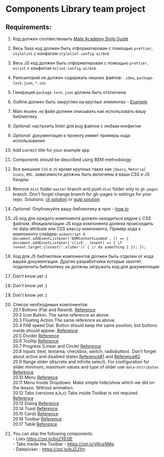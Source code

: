 # Components Library team project
## Requirements: 
  1. Код должен соотвествовать [Mate Academy Style Guide](https://mate-academy.github.io/style-guides/) 
  2. Весь Sass код должен быть отформатирован с помощью `prettier`, `stylelint` с конфигом 
`stylelint-config-airbnb`
  3. Весь JS код должен быть отформатирован с помощью `prettier`, `eslint` с конфигом 
  `eslint-config-airbnb`
  4. Репозиторий не должен содержать лишних файлов: `.idea`, `package-lock.json`, `*.ini`
  5. Генерация `package-lock.json` должна быть отключена
  6. Outline должен быть закруглен на круглых элементах - [Example](https://codepen.io/rudnitskih/pen/Vqewro)
  7. Main `Readme.md` файл должен описывать как использовать вашу библиотеку
  8. _Optional:_ настроить linter для pug файлов с любым конфигом
  9. _Optional:_ документация к проекту иммет примеры кода использования
  10. Add correct title for your example app
  11. Components should be described using BEM methodology 
  12. Все внешние `CSS` и `JS` кроме крупных таких как `jQuery`, `Material Icons`, etc. зависимости должны быть включены в ваши CSS и JS бандлы
  13. Remove `dist` folder `master` branch and push `dist` folder only to `gh-pages` branch. Don't forget change 
  branch for gh-pages in settings for your repo. Solutions: [cli solution](https://gist.github.com/cobyism/4730490) or
   [gulp solution](https://github.com/shinnn/gulp-gh-pages)
  14. _Optional:_ Опубликуйте вашу библиотеку в npm - [how to](https://hackernoon.com/publish-your-own-npm-package-946b19df577e)
  15. JS код для каждого компонента должен находиться рядом с CSS файлом. Инициализации JS кода компонента должна 
  происходить по data-attribute или CSS классу компонента. Пример кода к компоненту слайдер: 
    ```ecmascript 6
        document.addEventListener('DOMContentLoaded', () => {
          document.addEventListener('click', (event) => {
            if (event.target.closest('.slider')) {
              // do something
            }
          });
        });
    ```
  16. Код для JS библиотеки компонентов должен быть отделен от кода вашей документации. Другие разработчики которые 
  захотят подключить библиотеку не должны загружать код для документации
  17. Don't know yet :)
  18. Don't know yet :)
  19. Don't know yet :)
  20. Список необходимых компонентов:  
    20.1 Buttons (Flat and Raised). [Reference](https://material-ui.com/demos/buttons/)  
    20.2 Icon Button. The same reference as above.  
    20.3 Floating Action The same reference as above.  
    20.4 FAB speed Dial. Button should keep the same position, but buttons inside should appear. [Reference](https://material-ui.com/lab/speed-dial/)  
    20.5 Divider [Reference](https://material-ui.com/demos/dividers/)  
    20.6 Tooltip [Reference](https://material-ui.com/demos/tooltips/)  
    20.7 Progress (Linear and Circle) [Reference](https://material-ui.com/demos/progress/)  
    20.8 Inputs (text, textarea, checkbox, switch, radiobutton). Don't forget about active and disabled states 
    [Reference#1](https://material-ui.com/demos/text-fields/) and [Reference#2](https://material-ui.com/demos/selection-controls/)  
    20.9 Range slider (discrete and infinite select). For configuration for slider minimum, maximum values and type
     of slider use `data-attributes` [Reference](https://material-ui.com/lab/slider/)  
    20.10 Menu [Reference](https://material-ui.com/demos/menus)  
    20.11 Menu Inside Dropdown. Make simple hide/show which we did on the lesson. Without animation.  
    20.12 Tabs (versions a,b,c) Tabs inside Toolbar is not required. [Reference](https://material-ui.com/demos/tabs/)  
    20.13 Dialog [Reference](https://material-ui.com/demos/dialogs/)  
    20.14 Toast [Reference](https://material-ui.com/demos/snackbars/)  
    20.15 Cards [Reference](https://material-ui.com/demos/cards/)  
    20.16 Toolbar [Reference](https://material-ui.com/demos/app-bar/)  
    20.17 Table [Reference](https://material-ui.com/demos/tables/)  
      
   21. You can skip the following components:  
    - Lists https://zpl.io/boZXEQE  
    - Tabs inside the Toolbar - https://zpl.io/VKoz9Mq  
    - Datepicker - https://zpl.io/bJZJ1rn  
